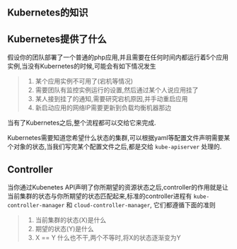 ## Kubernetes的知识

## Kubernetes提供了什么

假设你的团队部署了一个普通的php应用,并且需要在任何时间内都运行着5个应用实例,当没有Kubernetes的时候,可能会有如下情况发生

> 1. 某个应用实例不可用了(宕机等情况)
> 2. 需要团队有监控实例运行的设置,然后通过某个人说应用挂了
> 3. 某人接到挂了的通知,需要研究宕机原因,并手动重启应用
> 4. 新启动应用的网络IP需要更新到负载均衡机器那边

当有了Kubernetes之后,整个流程都可以交给它来完成.

Kubernetes需要知道您希望什么状态的集群,可以根据yaml等配置文件声明需要某个对象的状态,当我们写完某个配置文件之后,都是交给 `kube-apiserver` 处理的.

## Controller

当你通过Kubenetes API声明了你所期望的资源状态之后,controller的作用就是让当前集群的状态与你所期望的状态匹配起来,标准的controller进程有 `kube-controller-manager` 和 `cloud-controller-manager`, 它们都遵循下面的准则

> 1. 当前集群的状态(X)是什么
> 2. 期望的状态(Y)是什么
> 3. X == Y 什么也不干,两个不等时,将X的状态逐渐变为Y
